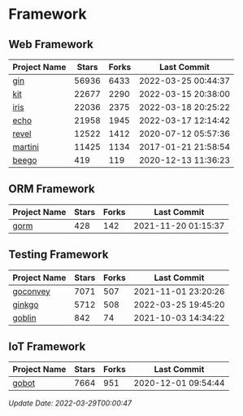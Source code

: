 # Framework

## Web Framework
| Project Name | Stars | Forks | Last Commit |
| ------------ | ----- | ----- | ----------- |
| [gin](https://github.com/gin-gonic/gin) | 56936 | 6433 | 2022-03-25 00:44:37 |
| [kit](https://github.com/go-kit/kit) | 22677 | 2290 | 2022-03-15 20:38:00 |
| [iris](https://github.com/kataras/iris) | 22036 | 2375 | 2022-03-18 20:25:22 |
| [echo](https://github.com/labstack/echo) | 21958 | 1945 | 2022-03-17 12:14:42 |
| [revel](https://github.com/revel/revel) | 12522 | 1412 | 2020-07-12 05:57:36 |
| [martini](https://github.com/go-martini/martini) | 11425 | 1134 | 2017-01-21 21:58:54 |
| [beego](https://github.com/astaxie/beego) | 419 | 119 | 2020-12-13 11:36:23 |

## ORM Framework
| Project Name | Stars | Forks | Last Commit |
| ------------ | ----- | ----- | ----------- |
| [gorm](https://github.com/jinzhu/gorm) | 428 | 142 | 2021-11-20 01:15:37 |

## Testing Framework
| Project Name | Stars | Forks | Last Commit |
| ------------ | ----- | ----- | ----------- |
| [goconvey](https://github.com/smartystreets/goconvey) | 7071 | 507 | 2021-11-01 23:20:26 |
| [ginkgo](https://github.com/onsi/ginkgo) | 5712 | 508 | 2022-03-25 19:45:20 |
| [goblin](https://github.com/franela/goblin) | 842 | 74 | 2021-10-03 14:34:22 |

## IoT Framework
| Project Name | Stars | Forks | Last Commit |
| ------------ | ----- | ----- | ----------- |
| [gobot](https://github.com/hybridgroup/gobot) | 7664 | 951 | 2020-12-01 09:54:44 |

*Update Date: 2022-03-29T00:00:47*